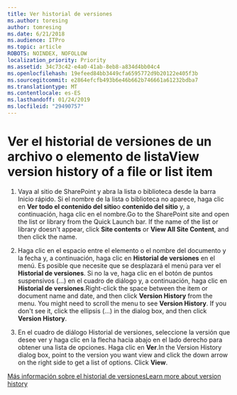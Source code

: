 ```yaml
---
title: Ver historial de versiones
ms.author: toresing
author: tomresing
ms.date: 6/21/2018
ms.audience: ITPro
ms.topic: article
ROBOTS: NOINDEX, NOFOLLOW
localization_priority: Priority
ms.assetid: 34c73c42-e4a0-41ab-8eb8-a834d4bb04c4
ms.openlocfilehash: 19efeed84bb3449cfa6595772d9b20122e405f3b
ms.sourcegitcommit: e2864efcfb493b6e46b662b746661a61232bdba7
ms.translationtype: MT
ms.contentlocale: es-ES
ms.lasthandoff: 01/24/2019
ms.locfileid: "29490757"
---
```

# <a name="view-version-history-of-a-file-or-list-item"></a><span data-ttu-id="159c2-102">Ver el historial de versiones de un archivo o elemento de lista</span><span class="sxs-lookup"><span data-stu-id="159c2-102">View version history of a file or list item</span></span>

1. <span data-ttu-id="159c2-p101">Vaya al sitio de SharePoint y abra la lista o biblioteca desde la barra Inicio rápido. Si el nombre de la lista o biblioteca no aparece, haga clic en **Ver todo el contenido del sitio**o **contenido del sitio** y, a continuación, haga clic en el nombre.</span><span class="sxs-lookup"><span data-stu-id="159c2-p101">Go to the SharePoint site and open the list or library from the Quick Launch bar. If the name of the list or library doesn't appear, click **Site contents** or **View All Site Content**, and then click the name.</span></span>
    
2. <span data-ttu-id="159c2-p102">Haga clic en el espacio entre el elemento o el nombre del documento y la fecha y, a continuación, haga clic en **Historial de versiones** en el menú. Es posible que necesite que se desplazará el menú para ver el **Historial de versiones**. Si no la ve, haga clic en el botón de puntos suspensivos (...) en el cuadro de diálogo y, a continuación, haga clic en **Historial de versiones**.</span><span class="sxs-lookup"><span data-stu-id="159c2-p102">Right-click the space between the item or document name and date, and then click **Version History** from the menu. You might need to scroll the menu to see **Version History**. If you don't see it, click the ellipsis (...) in the dialog box, and then click **Version History**.</span></span>
    
3. <span data-ttu-id="159c2-p103">En el cuadro de diálogo Historial de versiones, seleccione la versión que desee ver y haga clic en la flecha hacia abajo en el lado derecho para obtener una lista de opciones. Haga clic en **Ver**.</span><span class="sxs-lookup"><span data-stu-id="159c2-p103">In the Version History dialog box, point to the version you want view and click the down arrow on the right side to get a list of options. Click **View**.</span></span>
    
[<span data-ttu-id="159c2-110">Más información sobre el historial de versiones</span><span class="sxs-lookup"><span data-stu-id="159c2-110">Learn more about version history</span></span>](https://go.microsoft.com/fwlink/?linkid=875709)
  

